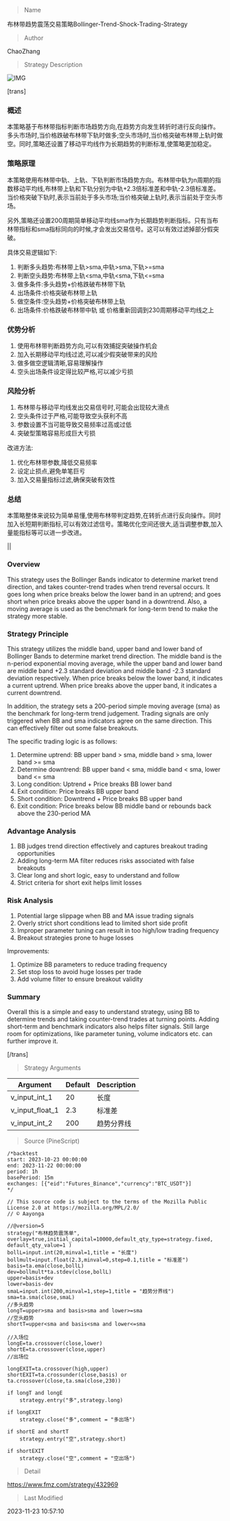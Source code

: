 
> Name

布林带趋势震荡交易策略Bollinger-Trend-Shock-Trading-Strategy

> Author

ChaoZhang

> Strategy Description

![IMG](https://www.fmz.com/upload/asset/166e4cec9a6883f9f5a.png)

[trans]

### 概述

本策略基于布林带指标判断市场趋势方向,在趋势方向发生转折时进行反向操作。多头市场时,当价格跌破布林带下轨时做多;空头市场时,当价格突破布林带上轨时做空。同时,策略还设置了移动平均线作为长期趋势的判断标准,使策略更加稳定。

### 策略原理

本策略使用布林带中轨、上轨、下轨判断市场趋势方向。布林带中轨为n周期的指数移动平均线,布林带上轨和下轨分别为中轨+2.3倍标准差和中轨-2.3倍标准差。当价格突破下轨时,表示当前处于多头市场;当价格突破上轨时,表示当前处于空头市场。

另外,策略还设置200周期简单移动平均线sma作为长期趋势判断指标。只有当布林带指标和sma指标同向的时候,才会发出交易信号。这可以有效过滤掉部分假突破。

具体交易逻辑如下:
1. 判断多头趋势:布林带上轨>sma,中轨>sma,下轨>=sma
2. 判断空头趋势:布林带上轨<sma,中轨<sma,下轨<=sma  
3. 做多条件:多头趋势+价格跌破布林带下轨
4. 出场条件:价格突破布林带上轨 
5. 做空条件:空头趋势+价格突破布林带上轨
6. 出场条件:价格跌破布林带中轨 或 价格重新回调到230周期移动平均线之上

### 优势分析

1. 使用布林带判断趋势方向,可以有效捕捉突破操作机会
2. 加入长期移动平均线过滤,可以减少假突破带来的风险
3. 做多做空逻辑清晰,容易理解操作
4. 空头出场条件设定得比较严格,可以减少亏损

### 风险分析

1. 布林带与移动平均线发出交易信号时,可能会出现较大滑点
2. 空头条件过于严格,可能导致空头获利不高  
3. 参数设置不当可能导致交易频率过高或过低
4. 突破型策略容易形成巨大亏损

改进方法:
1. 优化布林带参数,降低交易频率
2. 设定止损点,避免单笔巨亏
3. 加入交易量指标过滤,确保突破有效性

### 总结

本策略整体来说较为简单易懂,使用布林带判定趋势,在转折点进行反向操作。同时加入长短期判断指标,可以有效过滤信号。策略优化空间还很大,适当调整参数,加入量能指标等可以进一步改进。

||

### Overview

This strategy uses the Bollinger Bands indicator to determine market trend direction, and takes counter-trend trades when trend reversal occurs. It goes long when price breaks below the lower band in an uptrend; and goes short when price breaks above the upper band in a downtrend. Also, a moving average is used as the benchmark for long-term trend to make the strategy more stable.

### Strategy Principle  

This strategy utilizes the middle band, upper band and lower band of Bollinger Bands to determine market trend direction. The middle band is the n-period exponential moving average, while the upper band and lower band are middle band +2.3 standard deviation and middle band -2.3 standard deviation respectively. When price breaks below the lower band, it indicates a current uptrend. When price breaks above the upper band, it indicates a current downtrend.

In addition, the strategy sets a 200-period simple moving average (sma) as the benchmark for long-term trend judgement. Trading signals are only triggered when BB and sma indicators agree on the same direction. This can effectively filter out some false breakouts.

The specific trading logic is as follows:

1. Determine uptrend: BB upper band > sma, middle band > sma, lower band >= sma
2. Determine downtrend: BB upper band < sma, middle band < sma, lower band <= sma
3. Long condition: Uptrend + Price breaks BB lower band
4. Exit condition: Price breaks BB upper band  
5. Short condition: Downtrend + Price breaks BB upper band 
6. Exit condition: Price breaks below BB middle band or rebounds back above the 230-period MA

### Advantage Analysis
  

1. BB judges trend direction effectively and captures breakout trading opportunities  
2. Adding long-term MA filter reduces risks associated with false breakouts
3. Clear long and short logic, easy to understand and follow
4. Strict criteria for short exit helps limit losses

### Risk Analysis

1. Potential large slippage when BB and MA issue trading signals
2. Overly strict short conditions lead to limited short side profit  
3. Improper parameter tuning can result in too high/low trading frequency
4. Breakout strategies prone to huge losses

Improvements:

1. Optimize BB parameters to reduce trading frequency  
2. Set stop loss to avoid huge losses per trade
3. Add volume filter to ensure breakout validity   

### Summary

Overall this is a simple and easy to understand strategy, using BB to determine trends and taking counter-trend trades at turning points. Adding short-term and benchmark indicators also helps filter signals. Still large room for optimizations, like parameter tuning, volume indicators etc. can further improve it.

[/trans]

> Strategy Arguments



|Argument|Default|Description|
|----|----|----|
|v_input_int_1|20|长度|
|v_input_float_1|2.3|标准差|
|v_input_int_2|200|趋势分界线|


> Source (PineScript)

``` pinescript
/*backtest
start: 2023-10-23 00:00:00
end: 2023-11-22 00:00:00
period: 1h
basePeriod: 15m
exchanges: [{"eid":"Futures_Binance","currency":"BTC_USDT"}]
*/

// This source code is subject to the terms of the Mozilla Public License 2.0 at https://mozilla.org/MPL/2.0/
// © Aayonga

//@version=5
strategy("布林趋势震荡单", overlay=true,initial_capital=10000,default_qty_type=strategy.fixed, default_qty_value=1 )
bollL=input.int(20,minval=1,title = "长度")
bollmult=input.float(2.3,minval=0,step=0.1,title = "标准差")
basis=ta.ema(close,bollL)
dev=bollmult*ta.stdev(close,bollL)
upper=basis+dev
lower=basis-dev
smaL=input.int(200,minval=1,step=1,title = "趋势分界线")
sma=ta.sma(close,smaL)
//多头趋势
longT=upper>sma and basis>sma and lower>=sma
//空头趋势
shortT=upper<sma and basis<sma and lower<=sma

//入场位
longE=ta.crossover(close,lower)
shortE=ta.crossover(close,upper)
//出场位

longEXIT=ta.crossover(high,upper) 
shortEXIT=ta.crossunder(close,basis) or ta.crossover(close,ta.sma(close,230)) 

if longT and longE
    strategy.entry("多",strategy.long)

if longEXIT
    strategy.close("多",comment = "多出场")

if shortE and shortT
    strategy.entry("空",strategy.short)

if shortEXIT
    strategy.close("空",comment = "空出场")
```

> Detail

https://www.fmz.com/strategy/432969

> Last Modified

2023-11-23 10:57:10
